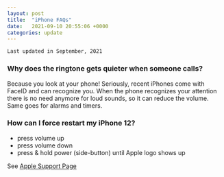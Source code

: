 ```yaml
---
layout: post
title:  "iPhone FAQs"
date:   2021-09-10 20:55:06 +0000
categories: update
---
```


`Last updated in September, 2021`

### Why does the ringtone gets quieter when someone calls?
Because you look at your phone!
Seriously, recent iPhones come with FaceID and can recognize you. 
When the phone recognizes your attention there is no need anymore for loud sounds, so it can reduce the volume. 
Same goes for alarms and timers.

### How can I force restart my iPhone 12?
- press volume up
- press volume down
- press & hold power (side-button) until Apple logo shows up

See [Apple Support Page](https://support.apple.com/guide/iphone/force-restart-iphone-iph8903c3ee6/ios)